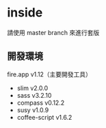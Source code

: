# inside
請使用 master branch 來進行套版

## 開發環境
fire.app v1.12（主要開發工具）
- slim v2.0.0
- sass v3.2.10
- compass v0.12.2
- susy v1.0.9
- coffee-script v1.6.2
